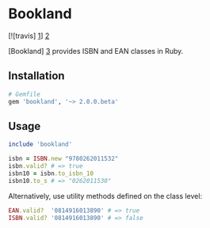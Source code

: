 # Bookland

[![travis] [1]] [2]

[Bookland] [3] provides ISBN and EAN classes in Ruby.

## Installation

```ruby
# Gemfile
gem 'bookland', '~> 2.0.0.beta'
```

## Usage

```ruby
include 'bookland'

isbn = ISBN.new "9780262011532"
isbn.valid? # => true
isbn10 = isbn.to_isbn_10
isbn10.to_s # => "0262011530"
```

Alternatively, use utility methods defined on the class level:

```ruby
EAN.valid?  '0814916013890' # => true
ISBN.valid? '0814916013890' # => false
```

[1]: https://secure.travis-ci.org/hakanensari/bookland.png
[2]: http://travis-ci.org/hakanensari/bookland
[3]: http://en.wikipedia.org/wiki/Bookland
